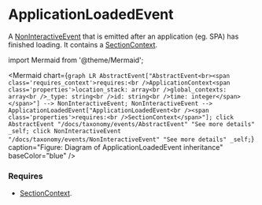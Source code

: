 # ApplicationLoadedEvent

A [NonInteractiveEvent](/taxonomy/events/NonInteractiveEvent.md) that is emitted after an application (eg. SPA) has finished loading. It contains a 
[SectionContext](/taxonomy/location-contexts/SectionContext.md).

import Mermaid from '@theme/Mermaid';

<Mermaid chart={`
	graph LR
    AbstractEvent["AbstractEvent<br><span class='requires_context'>requires:<br />ApplicationContext<span class='properties'>location_stack: array<br />global_contexts: array<br />_type: string<br />id: string<br />time: integer</span></span>"] --> NonInteractiveEvent;
    NonInteractiveEvent --> ApplicationLoadedEvent["ApplicationLoadedEvent<br /><span class='properties'>requires:<br />SectionContext</span>"];
    click AbstractEvent "/docs/taxonomy/events/AbstractEvent" "See more details" _self;
    click NonInteractiveEvent "/docs/taxonomy/events/NonInteractiveEvent" "See more details" _self;
`} caption="Figure: Diagram of ApplicationLoadedEvent inheritance" baseColor="blue" />

### Requires
- [SectionContext](/taxonomy/location-contexts/SectionContext.md).